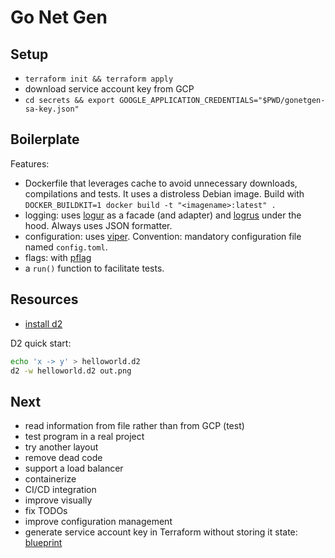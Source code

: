 # Go Net Gen

## Setup

- `terraform init && terraform apply`
- download service account key from GCP
- `cd secrets && export GOOGLE_APPLICATION_CREDENTIALS="$PWD/gonetgen-sa-key.json"`

## Boilerplate

Features:

- Dockerfile that leverages cache to avoid unnecessary downloads, compilations
  and tests. It uses a distroless Debian image. Build with `DOCKER_BUILDKIT=1
  docker build -t "<imagename>:latest" .`
- logging: uses [logur](https://github.com/logur/logur) as a facade (and
  adapter) and [logrus](https://github.com/sirupsen/logrus) under the hood.
  Always uses JSON formatter.
- configuration: uses [viper](https://github.com/spf13/viper). Convention:
  mandatory configuration file named `config.toml`.
- flags: with [pflag](https://github.com/spf13/pflag)
- a `run()` function to facilitate tests.

## Resources

- [install d2](https://d2lang.com/tour/install)

D2 quick start:

```bash
echo 'x -> y' > helloworld.d2
d2 -w helloworld.d2 out.png
```

## Next

- read information from file rather than from GCP (test)
- test program in a real project
- try another layout
- remove dead code
- support a load balancer
- containerize
- CI/CD integration
- improve visually
- fix TODOs
- improve configuration management
- generate service account key in Terraform without storing it state: [blueprint](https://github.com/GoogleCloudPlatform/cloud-foundation-fabric/tree/v19.0.0/blueprints/cloud-operations/onprem-sa-key-management)
